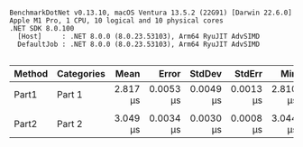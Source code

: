 ```

BenchmarkDotNet v0.13.10, macOS Ventura 13.5.2 (22G91) [Darwin 22.6.0]
Apple M1 Pro, 1 CPU, 10 logical and 10 physical cores
.NET SDK 8.0.100
  [Host]     : .NET 8.0.0 (8.0.23.53103), Arm64 RyuJIT AdvSIMD
  DefaultJob : .NET 8.0.0 (8.0.23.53103), Arm64 RyuJIT AdvSIMD


```
| Method | Categories | Mean     | Error     | StdDev    | StdErr    | Min      | Q1       | Median   | Q3       | Max      | Op/s      | Baseline | Allocated |
|------- |----------- |---------:|----------:|----------:|----------:|---------:|---------:|---------:|---------:|---------:|----------:|--------- |----------:|
| Part1  | Part 1     | 2.817 μs | 0.0053 μs | 0.0049 μs | 0.0013 μs | 2.810 μs | 2.814 μs | 2.816 μs | 2.821 μs | 2.826 μs | 354,950.3 | No       |         - |
|        |            |          |           |           |           |          |          |          |          |          |           |          |           |
| Part2  | Part 2     | 3.049 μs | 0.0034 μs | 0.0030 μs | 0.0008 μs | 3.044 μs | 3.047 μs | 3.050 μs | 3.051 μs | 3.054 μs | 327,955.3 | No       |         - |
